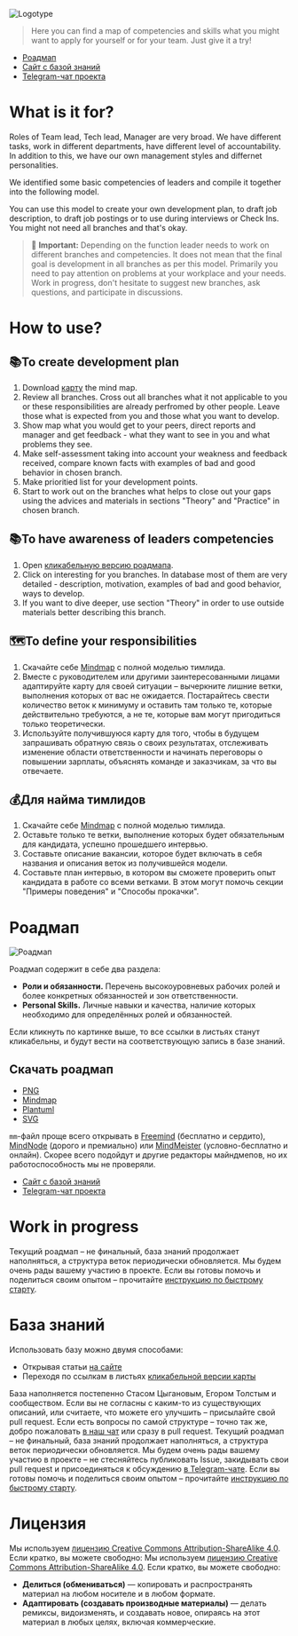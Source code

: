 ![Logotype](logo.png)
> Here you can find a map of competencies and skills what you might want to apply for yourself or for your team. Just give it a try! 
- [Роадмап](https://tlroadmap.io/roadmap-ru.svg)
- [Сайт с базой знаний](https://tlroadmap.io)
- [Telegram-чат проекта](https://tlinks.run/tlbootcamp)

# What is it for?
Roles of Team lead, Tech lead, Manager are very broad. We have different tasks, work in different departments, have different level of accountability. In addition to this, we have our own management styles and differnet personalities. 

We identified some basic competencies of leaders and compile it together into the following model. 

You can use this model to create your own development plan, to draft job description, to draft job postings or to use during interviews or Check Ins. You might not need all branches and that's okay. 

> 🚨 **Important:** Depending on the function leader needs to work on different branches and competencies. It does not mean that the final goal is development in all branches as per this model. Primarily you need to pay attention on problems at your workplace and your needs. 
Work in progress, don't hesitate to suggest new branches, ask questions, and participate in discussions. 

# How to use?
## 📚To create development plan
1. Download [карту](https://tlroadmap.io/roadmap-ru.mm) the mind map. 
2. Review all branches. Cross out all branches what it not applicable to you or these responsibilities are already perfromed by other people. Leave those what is expected from you and those what you want to develop. 
3. Show map what you would get to your peers, direct reports and manager and get feedback - what they want to see in you and what problems they see. 
4. Make self-assessment taking into account your weakness and feedback received, compare known facts with examples of bad and good behavior in chosen branch. 
5. Make prioritied list for your development points. 
6. Start to work out on the branches what helps to close out your gaps using the advices and materials in sections "Theory" and "Practice" in chosen branch. 

## 📚To have awareness of leaders competencies
1. Open [кликабельную версию роадмапа](https://tlroadmap.io/roadmap-ru.svg).
2. Click on interesting for you branches. In database most of them are very detailed - description, motivation, examples of bad and good behavior, ways to develop. 
3. If you want to dive deeper, use section "Theory" in order to use outside materials better describing this branch.

## 🗺To define your responsibilities
1. Скачайте себе [Mindmap](https://tlroadmap.io/roadmap-ru.mm) с полной моделью тимлида.
2. Вместе с руководителем или другими заинтересованными лицами адаптируйте карту для своей ситуации – вычеркните лишние ветки, выполнения которых от вас не ожидается. Постарайтесь свести количество веток к минимуму и оставить там только те, которые действительно требуются, а не те, которые вам могут пригодиться только теоретически.
3. Используйте получившуюся карту для того, чтобы в будущем запрашивать обратную связь о своих результатах, отслеживать изменение области ответственности и начинать переговоры о повышении зарплаты, объяснять команде и заказчикам, за что вы отвечаете.

## 💰Для найма тимлидов
1. Скачайте себе [Mindmap](https://tlroadmap.io/roadmap-ru.mm) с полной моделью тимлида.
2. Оставьте только те ветки, выполнение которых будет обязательным для кандидата, успешно прошедшего интервью.
3. Составьте описание вакансии, которое будет включать в себя названия и описания веток из получившейся модели.
4. Составьте план интервью, в котором вы сможете проверить опыт кандидата в работе со всеми ветками. В этом могут помочь секции "Примеры поведения" и "Способы прокачки".

# Роадмап

![Роадмап](https://tlroadmap.io/roadmap-ru.svg?sanitize=true)

Роадмап содержит в себе два раздела:
- **Роли и обязанности.** Перечень высокоуровневых рабочих ролей и более конкретных обязанностей и зон ответственности.
- **Personal Skills.** Личные навыки и качества, наличие которых необходимо для определённых ролей и обязанностей.

Если кликнуть по картинке выше, то все ссылки в листьях станут кликабельны, и будут вести на соответствующую запись в базе знаний.

## Скачать роадмап
- [PNG](https://tlroadmap.io/roadmap-ru.png)
- [Mindmap](https://tlroadmap.io/roadmap-ru.mm)
- [Plantuml](https://tlroadmap.io/roadmap-ru.puml)
- [SVG](https://tlroadmap.io/roadmap-ru.svg)

`mm`-файл проще всего открывать в [Freemind](https://sourceforge.net/projects/freemind/) (бесплатно и сердито), [MindNode](https://mindnode.com/) (дорого и премиально) или [MindMeister](https://mindmeister.com) (условно-бесплатно и онлайн). Скорее всего подойдут и другие редакторы майндмепов, но их работоспособность мы не проверяли.
- [Сайт с базой знаний](https://tlroadmap.io)
- [Telegram-чат проекта](https://tlinks.run/tlbootcamp)

# Work in progress
Текущий роадмап – не финальный, база знаний продолжает наполняться, а структура веток периодически обновляется. Мы будем очень рады вашему участию в проекте. Если вы готовы помочь и поделиться своим опытом – прочитайте [инструкцию по быстрому старту](CONTRIBUTING.md).

# База знаний
Использовать базу можно двумя способами:
- Открывая статьи [на сайте](https://tlroadmap.io/guide.html)
- Переходя по ссылкам в листьях [кликабельной версии карты](https://tlroadmap.io/roadmap-ru.svg)

База наполняется постепенно Стасом Цыгановым, Егором Толстым и сообществом. Если вы не согласны с каким-то из существующих описаний, или считаете, что можете его улучшить – присылайте свой pull request. Если есть вопросы по самой структуре – точно так же, добро пожаловать [в наш чат](https://tlinks.run/tlbootcamp) или сразу в pull request.
Текущий роадмап – не финальный, база знаний продолжает наполняться, а структура веток периодически обновляется. Мы будем очень рады вашему участию в проекте – не стесняйтесь публиковать Issue, закидывать свои pull request и присоединяться к обсуждению [в Telegram-чате](https://tlinks.run/tlbootcamp). Если вы готовы помочь и поделиться своим опытом – прочитайте [инструкцию по быстрому старту](https://tlroadmap.io/contributing.html).

# Лицензия
Мы используем [лицензию Creative Commons Attribution-ShareAlike 4.0](LICENSE.md). Если кратко, вы можете свободно:
Мы используем [лицензию Creative Commons Attribution-ShareAlike 4.0](https://tlroadmap.io/license.html). Если кратко, вы можете свободно:
- **Делиться (обмениваться)** — копировать и распространять материал на любом носителе и в любом формате.
- **Адаптировать (создавать производные материалы)** — делать ремиксы, видоизменять, и создавать новое, опираясь на этот материал в любых целях, включая коммерческие.
